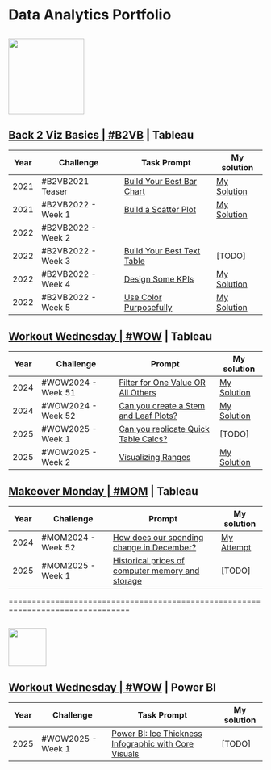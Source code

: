                                                                                 
# Data Analytics Portfolio

## <img src="https://github.com/user-attachments/assets/be8c3127-f671-4cb4-9a11-a930e63ddadc" width="150" /> 

## [Back 2 Viz Basics |  #B2VB](https://www.thetableaustudentguide.com/vizbasics) | Tableau              
Year | Challenge | Task Prompt | My solution                     
--- | --- | --- | ---                             
2021 | #B2VB2021 Teaser | [Build Your Best Bar Chart](https://data.world/back2vizbasics/2021teaser-build-your-best-bar-chart)  | [My Solution](https://public.tableau.com/views/B2VB-2021-Teaser/B2VB2021Teaser?:language=en-US&:sid=&:redirect=auth&:display_count=n&:origin=viz_share_link)
2021 | #B2VB2022 - Week 1| [Build a Scatter Plot](https://data.world/back2vizbasics/2020week1-build-a-scatter-plot) | [My Solution](https://public.tableau.com/views/B2VB-2022-Week1/B2VB-2022-Week1?:language=en-US&:sid=&:redirect=auth&:display_count=n&:origin=viz_share_link)                               
2022 | #B2VB2022 - Week 2 |
2022 | #B2VB2022 -  Week 3 | [Build Your Best Text Table](https://data.world/back2vizbasics/2022week-3-build-your-best-text-table) | [TODO]
2022 | #B2VB2022 -  Week 4 |[Design Some KPIs](https://data.world/back2vizbasics/2022week-4-design-some-kpis) | [My Solution](https://public.tableau.com/views/B2VB-2022-Week4-Design-Some-KPIs-Basic/B2VB-2022-Week4-Design-KPIs-Trial?:language=en-US&:sid=&:redirect=auth&:display_count=n&:origin=viz_share_link)
2022 | #B2VB2022 -  Week 5 | [Use Color Purposefully](https://data.world/back2vizbasics/2022week-5-use-color-purposefully) | [My Solution](https://public.tableau.com/views/B2VB-2022-Week5-UseColorsPurposefully/B2VB-2022-Week5?:language=en-US&:sid=&:display_count=n&:origin=viz_share_link) 

## [Workout Wednesday | #WOW](https://workout-wednesday.com/) | Tableau     
Year | Challenge | Prompt | My solution                     
--- | --- | --- | ---                                 
2024 | #WOW2024 - Week 51 | [Filter for One Value OR All Others](https://workout-wednesday.com/2024w51tab/) | [My Solution](https://public.tableau.com/shared/93YXPDWZS?:display_count=n&:origin=viz_share_link)     
2024 | #WOW2024 - Week 52 | [Can you create a Stem and Leaf Plots?](https://workout-wednesday.com/2024w52tab/) | [My Solution](https://public.tableau.com/views/WOW2024-Week52-CreateStemAnd-Leaf-Plot/StemandLeafDashboard?:language=en-US&:sid=&:redirect=auth&:display_count=n&:origin=viz_share_link)
2025 | #WOW2025 - Week 1 | [Can you replicate Quick Table Calcs?](https://workout-wednesday.com/2025w1tab/) | [TODO]
2025 | #WOW2025 - Week 2 | [Visualizing Ranges](https://workout-wednesday.com/2025w2tab/) | [My Solution](https://public.tableau.com/views/WOW2025Week2-VisualizingRanges_17368406640380/WOW2025Week2VisualizingRanges?:language=en-US&:sid=&:redirect=auth&:display_count=n&:origin=viz_share_link) | [How-To-Guide]
        
## [Makeover Monday | #MOM](https://makeovermonday.co.uk/) | Tableau 
Year | Challenge | Prompt | My solution                     
--- |--- | --- | ---        
2024 | #MOM2024 - Week 52 | [How does our spending change in December?](https://www.bankofengland.co.uk/explainers/how-much-do-we-spend-at-christmas) | [My Attempt](https://public.tableau.com/app/profile/developer6806/viz/christmas_spending_17353298173970/Dashboard-Makeover)
2025 | #MOM2025 - Week 1 | [Historical prices of computer memory and storage](https://ourworldindata.org/grapher/historical-cost-of-computer-memory-and-storage) | [TODO]

================================================================================
## <img src="https://github.com/user-attachments/assets/cc270570-5a51-438d-b1ad-5fb1cb6afc94" width="75" />
## [Workout Wednesday |  #WOW](https://www.thetableaustudentguide.com/vizbasics) | Power BI              
Year | Challenge | Task Prompt | My solution                     
--- | --- | --- | ---                             
2025 | #WOW2025 - Week 1 | [Power BI: Ice Thickness Infographic with Core Visuals](https://workout-wednesday.com/pbi-2025-w02/)  | [TODO]
